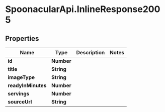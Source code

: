 # SpoonacularApi.InlineResponse2005

## Properties

Name | Type | Description | Notes
------------ | ------------- | ------------- | -------------
**id** | **Number** |  | 
**title** | **String** |  | 
**imageType** | **String** |  | 
**readyInMinutes** | **Number** |  | 
**servings** | **Number** |  | 
**sourceUrl** | **String** |  | 


